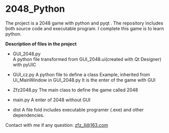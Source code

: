 # 2048_Python
The project is a 2048 game with python and pyqt . The repository includes both source code and executable program.
I complete this game is to learn python.

**Description of files in the project**
 - GUI_2048.py  
   A python file transformed from GUI_2048.ui(created with Qt Designer) with pyUIC
   
 - GUI_cz.py 
   A python file to define a class Example, inherited from Ui_MainWindow in GUI_2048.py
   It is the enter of the game with GUI
   
 - Zfz2048.py
   The main class to define the game called 2048 
   
 - main.py
   A enter of 2048 without GUI
   
 - dist 
   A file fold includes executable programer (.exe) and other dependencies.
 
 Contact with me if any question: zfz_ll@163.com
